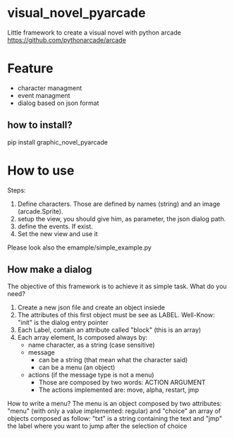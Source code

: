 # visual_novel_pyarcade
Little framework to create a visual novel with python arcade https://github.com/pythonarcade/arcade
##
# Feature
 - character managment
 - event managment
 - dialog based on json format

## how to install?
pip install graphic_novel_pyarcade

##
# How to use
Steps:
1. Define characters. Those are defined by names (string) and an image (arcade.Sprite).
2. setup the view, you should give him, as parameter, the json dialog path.
3. define the events. If exist.
4. Set the new view and use it

Please look also the emample/simple_example.py

## How make a dialog
The objective of this framework is to achieve it as simple task.
What do you need?
1. Create a new json file and create an object insiede
2. The attributes of this first object must be see as LABEL. Well-Know: "init" is the dialog entry pointer
3. Each Label, contain an attribute called "block" (this is an array)
4. Each array element, Is composed always by:
     - name character, as a string (case sensitive)
     - message
         - can be a string (that mean what the character said)
         - can be a menu (an object)
     - actions (if the message type is not a menu)
         - Those are composed by two words: ACTION ARGUMENT
         - The actions implemented are: move, alpha, restart, jmp
      
How to write a menu?
The menu is an object composed by two attributes: "menu" (with only a value implemented: regular) and "choice" an array of objects composed as follow: "txt" is a string containing the text and "jmp" the label where you want to jump after the selection of choice

